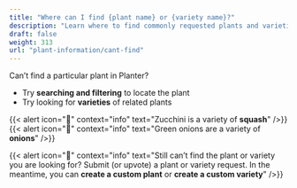 ```yaml
---
title: "Where can I find {plant name} or {variety name}?"
description: "Learn where to find commonly requested plants and varieties"
draft: false
weight: 313
url: "plant-information/cant-find"
---
```


Can’t find a particular plant in Planter?<br />

- Try **searching and filtering** to locate the plant
- Try looking for **varieties** of related plants

{{< alert icon="🥒" context="info" text="Zucchini is a variety of **squash**" />}}
{{< alert icon="🧄" context="info" text="Green onions are a variety of **onions**" />}}

{{< alert icon="🧄" context="info" text="Still can’t find the plant or variety you are looking for? Submit (or upvote) a plant or variety request. In the meantime, you can **create a custom plant** or **create a custom variety**" />}}
